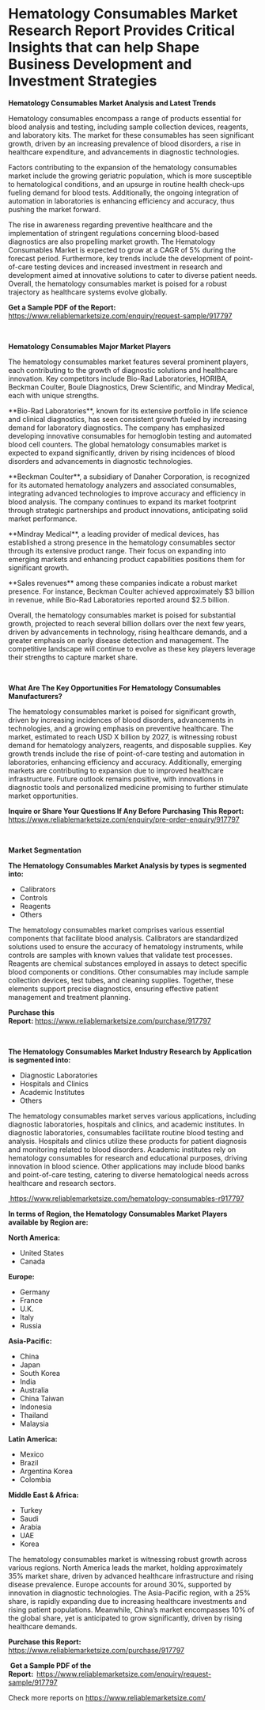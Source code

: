 <p><h1>Hematology Consumables Market Research Report Provides Critical Insights that can help Shape Business Development and Investment Strategies</h1></p><p><strong>Hematology Consumables Market Analysis and Latest Trends</strong></p>
<p><p>Hematology consumables encompass a range of products essential for blood analysis and testing, including sample collection devices, reagents, and laboratory kits. The market for these consumables has seen significant growth, driven by an increasing prevalence of blood disorders, a rise in healthcare expenditure, and advancements in diagnostic technologies. </p><p>Factors contributing to the expansion of the hematology consumables market include the growing geriatric population, which is more susceptible to hematological conditions, and an upsurge in routine health check-ups fueling demand for blood tests. Additionally, the ongoing integration of automation in laboratories is enhancing efficiency and accuracy, thus pushing the market forward.</p><p>The rise in awareness regarding preventive healthcare and the implementation of stringent regulations concerning blood-based diagnostics are also propelling market growth. The Hematology Consumables Market is expected to grow at a CAGR of 5% during the forecast period. Furthermore, key trends include the development of point-of-care testing devices and increased investment in research and development aimed at innovative solutions to cater to diverse patient needs. Overall, the hematology consumables market is poised for a robust trajectory as healthcare systems evolve globally.</p></p>
<p><strong>Get a Sample PDF of the Report:&nbsp;</strong> <a href="https://www.reliablemarketsize.com/enquiry/request-sample/917797?utm_campaign=2453&utm_medium=2&utm_source=Github&utm_content=ia&utm_term=07032025&utm_id=hematology-consumables">https://www.reliablemarketsize.com/enquiry/request-sample/917797</a></p>
<p>&nbsp;</p>
<p><strong>Hematology Consumables Major Market Players</strong></p>
<p><p>The hematology consumables market features several prominent players, each contributing to the growth of diagnostic solutions and healthcare innovation. Key competitors include Bio-Rad Laboratories, HORIBA, Beckman Coulter, Boule Diagnostics, Drew Scientific, and Mindray Medical, each with unique strengths.</p><p>**Bio-Rad Laboratories**, known for its extensive portfolio in life science and clinical diagnostics, has seen consistent growth fueled by increasing demand for laboratory diagnostics. The company has emphasized developing innovative consumables for hemoglobin testing and automated blood cell counters. The global hematology consumables market is expected to expand significantly, driven by rising incidences of blood disorders and advancements in diagnostic technologies.</p><p>**Beckman Coulter**, a subsidiary of Danaher Corporation, is recognized for its automated hematology analyzers and associated consumables, integrating advanced technologies to improve accuracy and efficiency in blood analysis. The company continues to expand its market footprint through strategic partnerships and product innovations, anticipating solid market performance.</p><p>**Mindray Medical**, a leading provider of medical devices, has established a strong presence in the hematology consumables sector through its extensive product range. Their focus on expanding into emerging markets and enhancing product capabilities positions them for significant growth.</p><p>**Sales revenues** among these companies indicate a robust market presence. For instance, Beckman Coulter achieved approximately $3 billion in revenue, while Bio-Rad Laboratories reported around $2.5 billion.</p><p>Overall, the hematology consumables market is poised for substantial growth, projected to reach several billion dollars over the next few years, driven by advancements in technology, rising healthcare demands, and a greater emphasis on early disease detection and management. The competitive landscape will continue to evolve as these key players leverage their strengths to capture market share.</p></p>
<p>&nbsp;</p>
<p><strong>What Are The Key Opportunities For Hematology Consumables Manufacturers?</strong></p>
<p><p>The hematology consumables market is poised for significant growth, driven by increasing incidences of blood disorders, advancements in technologies, and a growing emphasis on preventive healthcare. The market, estimated to reach USD X billion by 2027, is witnessing robust demand for hematology analyzers, reagents, and disposable supplies. Key growth trends include the rise of point-of-care testing and automation in laboratories, enhancing efficiency and accuracy. Additionally, emerging markets are contributing to expansion due to improved healthcare infrastructure. Future outlook remains positive, with innovations in diagnostic tools and personalized medicine promising to further stimulate market opportunities.</p></p>
<p><strong>Inquire or Share Your Questions If Any Before Purchasing This Report:</strong> <a href="https://www.reliablemarketsize.com/enquiry/pre-order-enquiry/917797?utm_campaign=2453&utm_medium=2&utm_source=Github&utm_content=ia&utm_term=07032025&utm_id=hematology-consumables">https://www.reliablemarketsize.com/enquiry/pre-order-enquiry/917797</a></p>
<p>&nbsp;</p>
<p><strong>Market Segmentation</strong></p>
<p><strong>The Hematology Consumables Market Analysis by types is segmented into:</strong></p>
<p><ul><li>Calibrators</li><li>Controls</li><li>Reagents</li><li>Others</li></ul></p>
<p><p>The hematology consumables market comprises various essential components that facilitate blood analysis. Calibrators are standardized solutions used to ensure the accuracy of hematology instruments, while controls are samples with known values that validate test processes. Reagents are chemical substances employed in assays to detect specific blood components or conditions. Other consumables may include sample collection devices, test tubes, and cleaning supplies. Together, these elements support precise diagnostics, ensuring effective patient management and treatment planning.</p></p>
<p><strong>Purchase this Report:&nbsp;</strong><a href="https://www.reliablemarketsize.com/purchase/917797?utm_campaign=2453&utm_medium=2&utm_source=Github&utm_content=ia&utm_term=07032025&utm_id=hematology-consumables">https://www.reliablemarketsize.com/purchase/917797</a></p>
<p>&nbsp;</p>
<p><strong>The Hematology Consumables Market Industry Research by Application is segmented into:</strong></p>
<p><ul><li>Diagnostic Laboratories</li><li>Hospitals and Clinics</li><li>Academic Institutes</li><li>Others</li></ul></p>
<p><p>The hematology consumables market serves various applications, including diagnostic laboratories, hospitals and clinics, and academic institutes. In diagnostic laboratories, consumables facilitate routine blood testing and analysis. Hospitals and clinics utilize these products for patient diagnosis and monitoring related to blood disorders. Academic institutes rely on hematology consumables for research and educational purposes, driving innovation in blood science. Other applications may include blood banks and point-of-care testing, catering to diverse hematological needs across healthcare and research sectors.</p></p>
<p><a href="https://www.reliablemarketsize.com/hematology-consumables-r917797?utm_campaign=2453&utm_medium=2&utm_source=Github&utm_content=ia&utm_term=07032025&utm_id=hematology-consumables">&nbsp;https://www.reliablemarketsize.com/hematology-consumables-r917797</a></p>
<p><strong>In terms of Region, the Hematology Consumables Market Players available by Region are:</strong></p>
<p>
    <p> <strong> North America: </strong>
        <ul>
            <li>United States</li>
            <li>Canada</li>
        </ul>
        </p> 
    <p> <strong> Europe: </strong>
        <ul>
            <li>Germany</li>
            <li>France</li>
            <li>U.K.</li>
            <li>Italy</li>
            <li>Russia</li>
        </ul>
        </p> 
    <p> <strong> Asia-Pacific: </strong>
        <ul>
            <li>China</li>
            <li>Japan</li>
            <li>South Korea</li>
            <li>India</li>
            <li>Australia</li>
            <li>China Taiwan</li>
            <li>Indonesia</li>
            <li>Thailand</li>
            <li>Malaysia</li>
        </ul>
        </p> 
    <p> <strong> Latin America: </strong>
        <ul>
            <li>Mexico</li>
            <li>Brazil</li>
            <li>Argentina Korea</li>
            <li>Colombia</li>
        </ul>
        </p> 
    <p> <strong> Middle East & Africa: </strong>
        <ul>
            <li>Turkey</li>
            <li>Saudi</li>
            <li>Arabia</li>
            <li>UAE</li>
            <li>Korea</li>
        </ul>
    </p>
    </p>
<p><p>The hematology consumables market is witnessing robust growth across various regions. North America leads the market, holding approximately 35% market share, driven by advanced healthcare infrastructure and rising disease prevalence. Europe accounts for around 30%, supported by innovation in diagnostic technologies. The Asia-Pacific region, with a 25% share, is rapidly expanding due to increasing healthcare investments and rising patient populations. Meanwhile, China’s market encompasses 10% of the global share, yet is anticipated to grow significantly, driven by rising healthcare demands.</p></p>
<p><strong>Purchase this Report: </strong><a href="https://www.reliablemarketsize.com/purchase/917797?utm_campaign=2453&utm_medium=2&utm_source=Github&utm_content=ia&utm_term=07032025&utm_id=hematology-consumables">https://www.reliablemarketsize.com/purchase/917797</a></p>
<p>&nbsp;<strong>Get a Sample PDF of the Report:&nbsp;&nbsp;</strong><a href="https://www.reliablemarketsize.com/enquiry/request-sample/917797?utm_campaign=2453&utm_medium=2&utm_source=Github&utm_content=ia&utm_term=07032025&utm_id=hematology-consumables">https://www.reliablemarketsize.com/enquiry/request-sample/917797</a></p>
<p><strong></strong></p>
<p>Check more reports on <a href="https://www.reliablemarketsize.com/?utm_campaign=2453&utm_medium=2&utm_source=Github&utm_content=ia&utm_term=07032025&utm_id=hematology-consumables">https://www.reliablemarketsize.com/</a></p>